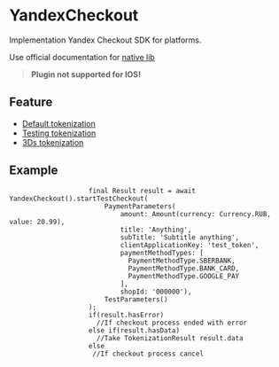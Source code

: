 # YandexCheckout

Implementation Yandex Checkout SDK for platforms.

Use official documentation for [native lib](https://github.com/yandex-money/yandex-checkout-android-sdk)

> **Plugin not supported for IOS!**
## Feature

* [Default tokenization](https://github.com/yandex-money/yandex-checkout-android-sdk#%D0%B7%D0%B0%D0%BF%D1%83%D1%81%D0%BA-%D1%82%D0%BE%D0%BA%D0%B5%D0%BD%D0%B8%D0%B7%D0%B0%D1%86%D0%B8%D0%B8)
* [Testing tokenization](https://github.com/yandex-money/yandex-checkout-android-sdk#%D1%82%D0%B5%D1%81%D1%82%D0%BE%D0%B2%D1%8B%D0%B5-%D0%BF%D0%B0%D1%80%D0%B0%D0%BC%D0%B5%D1%82%D1%80%D1%8B-%D0%B8-%D0%BE%D1%82%D0%BB%D0%B0%D0%B4%D0%BA%D0%B0)
* [3Ds tokenization](https://github.com/yandex-money/yandex-checkout-android-sdk#3dsecure)

## Example

```
                    final Result result = await YandexCheckout().startTestCheckout(
                        PaymentParameters(
                            amount: Amount(currency: Currency.RUB, value: 20.99),
                            title: 'Anything',
                            subTitle: 'Subtitle anything',
                            clientApplicationKey: 'test_token',
                            paymentMethodTypes: [
                              PaymentMethodType.SBERBANK,
                              PaymentMethodType.BANK_CARD,
                              PaymentMethodType.GOOGLE_PAY
                            ],
                            shopId: '000000'),
                        TestParameters()
                    );
                    if(result.hasError)
                      //If checkout process ended with error
                    else if(result.hasData)
                      //Take TokenizationResult result.data
                    else
                     //If checkout process cancel
```